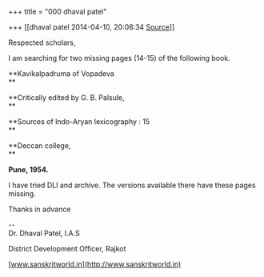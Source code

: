 +++
title = "000 dhaval patel"

+++
[[dhaval patel	2014-04-10, 20:08:34 [Source](https://groups.google.com/g/samskrita/c/hGnUm4lFnZY)]]



Respected scholars,  

I am searching for two missing pages (14-15) of the following book.  

  

**Kavikalpadruma of Vopadeva  
**

**Critically edited by G. B. Palsule,  
**

**Sources of Indo-Aryan lexicography : 15  
**

**Deccan college,  
**

**Pune, 1954.**  

  

I have tried DLI and archive. The versions available there have these pages missing.  

Thanks in advance  

  
--  
Dr. Dhaval Patel, I.A.S

District Development Officer, Rajkot

[www.sanskritworld.in](http://www.sanskritworld.in)

